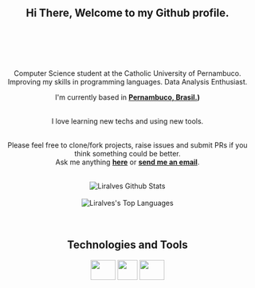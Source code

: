 <div align="center">
<h2> Hi There, Welcome to my Github profile.</h2>
<a href="https://linkedin.com/in/luana-liraa" target="_blank"></a>
<a href="https://www.kaggle.com/luanalira" target="_blank"></a>
<a href="https://www.hackerrank.com/profile/larissa_liraalv1" target="_blank"></a>
<br />
<br />
<br />
<br />

Computer Science student at the Catholic University of Pernambuco. Improving my skills in programming languages. Data Analysis Enthusiast.
<br />

I'm currently based in **[Pernambuco, Brasil.](https://www.google.com/maps/place/Pernambuco/@-6.6154773,-42.1805699,6z/data=!3m1!4b1!4m6!3m5!1s0x7007c9d931c86c5:0x1de0196a93401726!8m2!3d-8.8137173!4d-36.954107!16zL20vMDFoZHBw?entry=ttu))**

<br />
I love learning new techs and using new tools.
<br />
<br />

Please feel free to clone/fork projects, raise issues and submit PRs if you think something could be better.<br />
Ask me anything **[here](https://github.com/liralves)** or <a href="mailto:larissa.liraalves16@gmail.com"><b>send me an email</b></a>.
<br />
<br />

<img align="center" src="https://github-readme-stats.vercel.app/api?username=liralves&include_all_commits=true&count_private=true&show_icons=true&line_height=30&title_color=CDB4DB&icon_color=CDB4DB&text_color=D3D3D3&bg_color=0A0A0A" alt="Liralves Github Stats">
<br />
<br />
<img src="https://github-readme-stats.vercel.app/api/top-langs/?username=liralves&layout=compact&theme=dark&bg_color=0A0A0A" alt="Liralves's Top Languages"/>
<br />
<br />
<br />

</div>

<div align="center">

## Technologies and Tools
<div style="display: inline">
<img loading="lazy" src="https://cdn.jsdelivr.net/gh/devicons/devicon@latest/icons/python/python-original-wordmark.svg" width="50" height="40"/>
<img loading="lazy" src="https://cdn.jsdelivr.net/gh/devicons/devicon@latest/icons/c/c-original.svg" width="40" height="40"/>
<img loading="lazy" src="https://cdn.jsdelivr.net/gh/devicons/devicon@latest/icons/java/java-original-wordmark.svg" width="50" height="40"/>
</div> 
</div>
